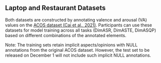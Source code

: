 ## Laptop and Restaurant Datasets

Both datasets are constructed by annotating valence and arousal (VA) values on the [ACOS dataset (Cai et al., 2021)](https://github.com/NUSTM/ACOS). Participants can use these datasets for model training across all tasks (DimASR, DimASTE, DimASQP) based on different combinations of the annotated elements.  

Note: The training sets retain implicit aspects/opinions with NULL annotations from the original ACOS dataset. However, the test set to be released on December 1 will not include such implicit NULL annotations.  
